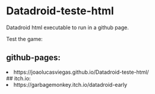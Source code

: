 # Datadroid-teste-html
Datadroid html executable to run in a github page.

Test the game:
  ## github-pages:
  <li> https://joaolucasviegas.github.io/Datadroid-teste-html/ </li>
  ## itch.io:
  <li> https://garbagemonkey.itch.io/datadroid-early </li>
